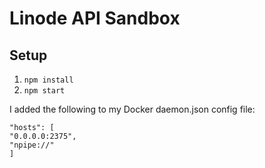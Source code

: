 # Linode API Sandbox

## Setup

1. `npm install`
1. `npm start`

I added the following to my Docker daemon.json config file:

```
"hosts": [
"0.0.0.0:2375",
"npipe://"
]
```
